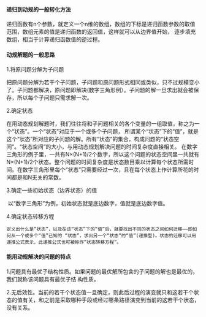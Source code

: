 #### **递归到动规的一般转化方法**

​    递归函数有n个参数，就定义一个n维的数组，数组的下标是递归函数参数的取值范围，数组元素的值是递归函数的返回值，这样就可以从边界值开始， 逐步填充数组，相当于计算递归函数值的逆过程。

#### 动规解题的一般思路

1.将原问题分解为子问题

​	把原问题分解为若干个子问题，子问题和原问题形式相同或类似，只不过规模变小了。子问题都解决，原问题即解决(数字三角形例）。子问题的解一旦求出就会被保存，所以每个子问题只需求解一次。

2.确定状态

​	在用动态规划解题时，我们往往将和子问题相关的各个变量的一组取值，称之为一个“状态”。一个“状态”对应于一个或多个子问题， 所谓某个“状态”下的“值”，就是这个“状态”所对应的子问题的解。所有“状态”的集合，构成问题的“状态空间”。“状态空间”的大小，与用动态规划解决问题的时间复杂度直接相关。 在数字三角形的例子里，一共有N×(N+1)/2个数字，所以这个问题的状态空间里一共就有N×(N+1)/2个状态。整个问题的时间复杂度是状态数目乘以计算每个状态所需时间。在数字三角形里每个“状态”只需要经过一次，且在每个状态上作计算所花的时间都是和N无关的常数。

3.确定一些初始状态（边界状态）的值

​	以“数字三角形”为例，初始状态就是底边数字，值就是底边数字值。

4.确定状态转移方程

 	定义出什么是“状态”，以及在该“状态”下的“值”后，就要找出不同的状态之间如何迁移――即如何从一个或多个“值”已知的 “状态”，求出另一个“状态”的“值”(递推型)。状态的迁移可以用递推公式表示，此递推公式也可被称作“状态转移方程”。

#### 能用动规解决的问题的特点

1.问题具有最优子结构性质。如果问题的最优解所包含的子问题的解也是最优的，我们就称该问题具有最优子结 构性质。

2.无后效性。当前的若干个状态值一旦确定，则此后过程的演变就只和这若干个状态的值有关，和之前是采取哪种手段或经过哪条路径演变到当前的这若干个状态，没有关系。

